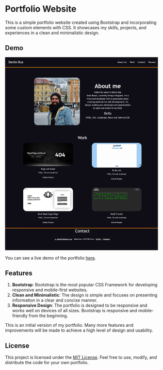 # Portfolio Website

This is a simple portfolio website created using Bootstrap and incorporating some custom elements with CSS. It showcases my skills, projects, and experiences in a clean and minimalistic design.

## Demo
![Screenshot](/css/images/screenshot.png)

You can see a live demo of the portfolio [here](https://github.com/DaniloRua/Bootstrap-Portifolio).

## Features

1. **Bootstrap**: Bootstrap is the most popular CSS Framework for developing responsive and mobile-first websites. 
2. **Clean and Minimalistic**: The design is simple and focuses on presenting information in a clear and concise manner.
3. **Responsive Design**: The portfolio is designed to be responsive and works well on devices of all sizes. Bootstrap is responsive and mobile-friendly from the beginning.


This is an initial version of my portfolio. Many more features and improvements will be made to achieve a high level of design and usability.

## License

This project is licensed under the [MIT License](LICENSE). Feel free to use, modify, and distribute the code for your own portfolio.

